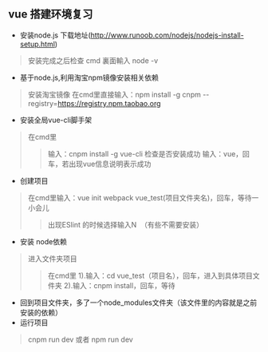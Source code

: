 ## vue 搭建环境复习
* 安装node.js  下载地址(http://www.runoob.com/nodejs/nodejs-install-setup.html)
> 安装完成之后检查 cmd 裏面輸入 node -v
* 基于node.js,利用淘宝npm镜像安装相关依赖
 > 安装淘宝镜像  在cmd里直接输入：npm install -g cnpm --registry=https://registry.npm.taobao.org

* 安装全局vue-cli脚手架
> 在cmd里 
>> 输入：cnpm install -g vue-cli
> 检查是否安装成功
>> 输入：vue，回车，若出现vue信息说明表示成功
* 创建项目
> 在cmd里输入：vue init webpack vue_test(项目文件夹名)，回车，等待一小会儿
>> 出现ESlint 的时候选择输入N  （有些不需要安装）
* 安装 node依赖 
> 进入文件夹项目
>> 在cmd里  1).输入：cd vue_test（项目名），回车，进入到具体项目文件夹
            2).输入：cnpm install，回车，等待
            
* 回到项目文件夹，多了一个node_modules文件夹（该文件里的内容就是之前安装的依赖）
* 运行项目
> cnpm run dev 或者 npm run dev
